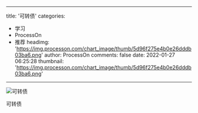 
---
title: '可转债'
categories: 
 - 学习
 - ProcessOn
 - 推荐
headimg: 'https://img.processon.com/chart_image/thumb/5d96f275e4b0e26dddb03ba6.png'
author: ProcessOn
comments: false
date: 2022-01-27 06:25:28
thumbnail: 'https://img.processon.com/chart_image/thumb/5d96f275e4b0e26dddb03ba6.png'
---

<div>   
<img class="thumb" alt="可转债" src="https://img.processon.com/chart_image/thumb/5d96f275e4b0e26dddb03ba6.png" referrerpolicy="no-referrer">
<p>可转债</p>  
</div>
            